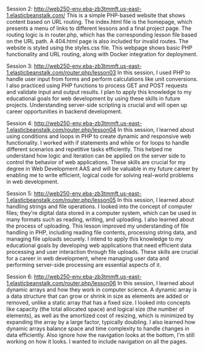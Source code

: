 Session 2:
http://web250-env.eba-zb3tmmft.us-east-1.elasticbeanstalk.com/
This is a simple PHP-based website that shows content based on URL routing. The index.html file is the homepage, which presents a menu of links to different lessons and a final project page. The routing logic is in router.php, which has the corresponding lesson file based on the URL path. A 404.html page is also included for invalid routes. The website is styled using the styles.css file. This webpage shows basic PHP functionality and URL routing, along with Docker integration for deployment.


Session 3:
http://web250-env.eba-zb3tmmft.us-east-1.elasticbeanstalk.com/router.php/lesson03
In this session, I used PHP to handle user input from forms and perform calculations like unit conversions. I also practiced using PHP functions to process GET and POST requests and validate input and output results. I plan to apply this knowledge to my educational goals for web development by using these skills in future projects. Understanding server-side scripting is crucial and will open up career opportunities in backend development.


Session 4:
http://web250-env.eba-zb3tmmft.us-east-1.elasticbeanstalk.com/router.php/lesson04
In this session, I learned about using conditions and loops in PHP to create dynamic and responsive web functionality. I worked with if statements and while or for loops to handle different scenarios and repetitive tasks efficiently. This helped me understand how logic and iteration can be applied on the server side to control the behavior of web applications.
These skills are crucial for my degree in Web Development AAS and will be valuable in my future career by enabling me to write efficient, logical code for solving real-world problems in web development.


Session 5:
http://web250-env.eba-zb3tmmft.us-east-1.elasticbeanstalk.com/router.php/lesson05
In this session, I learned about handling strings and file operations. I looked into the concept of computer files; they're digital data stored in a computer system, which can be used in many formats such as reading, writing, and uploading. I also learned about the process of uploading. This lesson improved my understanding of file handling in PHP, including reading file contents, processing string data, and managing file uploads securely. I intend to apply this knowledge to my educational goals by developing web applications that need efficient data processing and user interaction through file uploads. These skills are crucial for a career in web development, where managing user data and performing server-side processing are essential aspects of it.

Session 6:
http://web250-env.eba-zb3tmmft.us-east-1.elasticbeanstalk.com/router.php/lesson06
In this session, I learned about dynamic arrays and how they work in computer science. A dynamic array is a data structure that can grow or shrink in size as elements are added or removed, unlike a static array that has a fixed size. I looked into concepts like capacity (the total allocated space) and logical size (the number of elements), as well as the amortized cost of resizing, which is minimized by expanding the array by a large factor, typically doubling. I also learned how dynamic arrays balance space and time complexity to handle changes in data efficiently. 
Also ignore how the navigation looks at the bottom, I'm still working on how it looks. I wanted to include navigation on all the pages.
